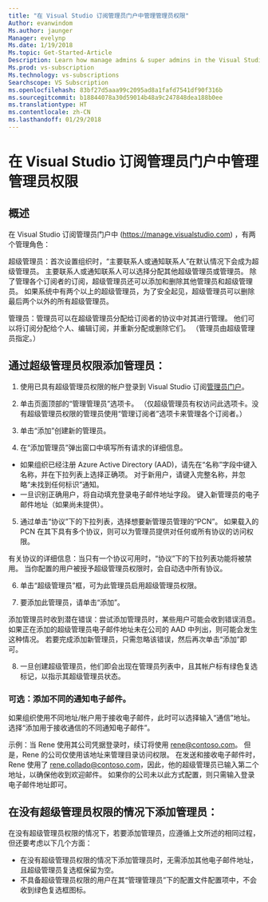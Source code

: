 ```yaml
---
title: "在 Visual Studio 订阅管理员门户中管理管理员权限"
Author: evanwindom
Ms.author: jaunger
Manager: evelynp
Ms.date: 1/19/2018
Ms.topic: Get-Started-Article
Description: Learn how manage admins & super admins in the Visual Studio Subscriptions Administrator Portal.
Ms.prod: vs-subscription
Ms.technology: vs-subscriptions
Searchscope: VS Subscription
ms.openlocfilehash: 83bf27d5aaa99c2095ad8a1fafd7541df90f316b
ms.sourcegitcommit: b18844078a30d59014b48a9c247848dea188b0ee
ms.translationtype: HT
ms.contentlocale: zh-CN
ms.lasthandoff: 01/29/2018
---
```

# <a name="managing-administrator-rights-in-the-visual-studio-subscriptions-administrator-portal"></a>在 Visual Studio 订阅管理员门户中管理管理员权限

## <a name="overview"></a>概述 
在 Visual Studio 订阅管理员门户中 (https://manage.visualstudio.com) ，有两个管理角色：

超级管理员：首次设置组织时，“主要联系人或通知联系人”在默认情况下会成为超级管理员。 主要联系人或通知联系人可以选择分配其他超级管理员或管理员。 除了管理各个订阅者的订阅，超级管理员还可以添加和删除其他管理员和超级管理员。 如果系统中有两个以上的超级管理员，为了安全起见，超级管理员可以删除最后两个以外的所有超级管理员。 

管理员：管理员可以在超级管理员分配给订阅者的协议中对其进行管理。  他们可以将订阅分配给个人、编辑订阅，并重新分配或删除它们。   （管理员由超级管理员指定。）  

## <a name="adding-an-administrator-with-super-admin-rights"></a>通过超级管理员权限添加管理员：

1. 使用已具有超级管理员权限的帐户登录到 Visual Studio 订阅[管理员门户](https://manage.visualstudio.com)。

2. 单击页面顶部的“管理管理员”选项卡。 （仅超级管理员有权访问此选项卡。没有超级管理员权限的管理员使用“管理订阅者”选项卡来管理各个订阅者。）

3. 单击“添加”创建新的管理员。 

4. 在“添加管理员”弹出窗口中填写所有请求的详细信息。
  - 如果组织已经注册 Azure Active Directory (AAD)，请先在“名称”字段中键入名称，并在下拉列表上选择正确项。 对于新用户，请键入完整名称，并忽略“未找到任何标识”通知。
  - 一旦识别正确用户，将自动填充登录电子邮件地址字段。 键入新管理员的电子邮件地址（如果尚未提供）。

5. 通过单击“协议”下的下拉列表，选择想要新管理员管理的“PCN”。 如果载入的 PCN 在其下具有多个协议，则可以为管理员提供对任何或所有协议的访问权限。 

有关协议的详细信息：当只有一个协议可用时，“协议”下的下拉列表功能将被禁用。  当你配置的用户被授予超级管理员权限时，会自动选中所有协议。

6. 单击“超级管理员”框，可为此管理员启用超级管理员权限。  

7. 要添加此管理员，请单击“添加”。

添加管理员时收到潜在错误：尝试添加管理员时，某些用户可能会收到错误消息。 如果正在添加的超级管理员电子邮件地址未在公司的 AAD 中列出，则可能会发生这种情况。 若要完成添加新管理员，只需忽略该错误，然后再次单击“添加”即可。 

8. 一旦创建超级管理员，他们即会出现在管理员列表中，且其帐户标有绿色复选标记，以指示其超级管理员状态。 

### <a name="optional--add-a-different-notification-email"></a>可选：添加不同的通知电子邮件。
如果组织使用不同地址/帐户用于接收电子邮件，此时可以选择输入“通信”地址。 选择“添加用于接收通信的不同通知电子邮件”。 

示例：当 Rene 使用其公司凭据登录时，续订将使用 rene@contoso.com。  但是，Rene 的公司仅使用该地址来管理目录访问权限。  在发送和接收电子邮件时，Rene 使用了 rene.collado@contoso.com，因此，他的超级管理员已输入第二个地址，以确保他收到欢迎邮件。  如果你的公司未以此方式配置，则只需输入登录电子邮件地址即可。

## <a name="adding-an-administrator-without-super-admin-rights"></a>在没有超级管理员权限的情况下添加管理员：

在没有超级管理员权限的情况下，若要添加管理员，应遵循上文所述的相同过程，但还要考虑以下几个方面：
-  在没有超级管理员权限的情况下添加管理员时，无需添加其他电子邮件地址，且超级管理员复选框保留为空。
-  不具备超级管理员权限的用户在其“管理管理员”下的配置文件配置项中，不会收到绿色复选框图标。
